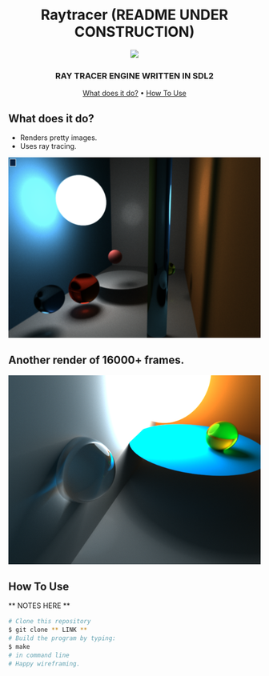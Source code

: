 <h1 align="center">
  <br>
    Raytracer (README UNDER CONSTRUCTION)
  <br>
</h1>

<div align="center">
  <img src="movement.gif"></img>
</div>

<h3 align="center">RAY TRACER ENGINE WRITTEN IN SDL2</h3>

<p align="center">
  <a href="#what-does-it-do">What does it do?</a> •
  <a href="#how-to-use">How To Use</a>
</p>


## What does it do?

* Renders pretty images.
* Uses ray tracing.

<img src="final_render.png"></img>

## Another render of 16000+ frames.
<img src="screenshot.bmp"></img>


## How To Use

** NOTES HERE **

```bash
# Clone this repository
$ git clone ** LINK **
# Build the program by typing:
$ make
# in command line
# Happy wireframing.
```
